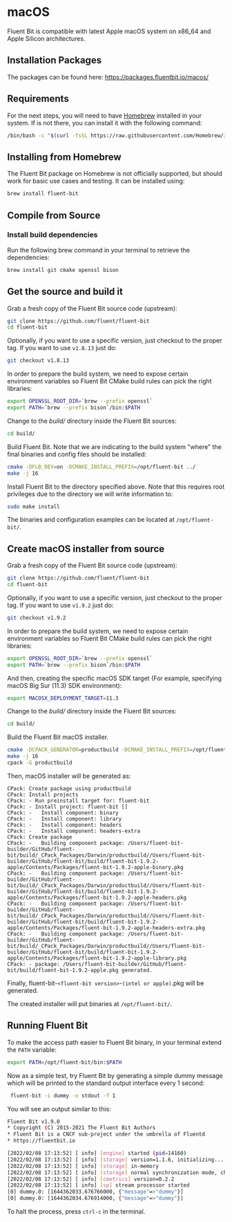 # macOS

Fluent Bit is compatible with latest Apple macOS system on x86_64 and Apple Silicon architectures.

## Installation Packages

The packages can be found here: <https://packages.fluentbit.io/macos/>

## Requirements

For the next steps, you will need to have [Homebrew](https://brew.sh/) installed in your system.
If is not there, you can install it with the following command:

```bash
/bin/bash -c "$(curl -fsSL https://raw.githubusercontent.com/Homebrew/install/HEAD/install.sh)"
```

## Installing from Homebrew

The Fluent Bit package on Homebrew is not officially supported, but should work for basic use cases and testing. It can be installed using:

```bash
brew install fluent-bit
```

## Compile from Source

### Install build dependencies

Run the following brew command in your terminal to retrieve the dependencies:

```bash
brew install git cmake openssl bison
```

## Get the source and build it

Grab a fresh copy of the Fluent Bit source code (upstream):

```bash
git clone https://github.com/fluent/fluent-bit
cd fluent-bit
```

Optionally, if you want to use a specific version, just checkout to the proper tag.
If you want to use `v1.8.13` just do:

```bash
git checkout v1.8.13
```

In order to prepare the build system, we need to expose certain environment variables so Fluent Bit CMake build rules can pick the right libraries:

```bash
export OPENSSL_ROOT_DIR=`brew --prefix openssl`
export PATH=`brew --prefix bison`/bin:$PATH
```

Change to the _build/_ directory inside the Fluent Bit sources:

```bash
cd build/
```

Build Fluent Bit.
Note that we are indicating to the build system "where" the final binaries and config files should be installed:

```bash
cmake -DFLB_DEV=on -DCMAKE_INSTALL_PREFIX=/opt/fluent-bit ../
make -j 16
```

Install Fluent Bit to the directory specified above.
Note that this requires root privileges due to the directory we will write information to:

```bash
sudo make install
```

The binaries and configuration examples can be located at `/opt/fluent-bit/`.

## Create macOS installer from source

Grab a fresh copy of the Fluent Bit source code (upstream):

```bash
git clone https://github.com/fluent/fluent-bit
cd fluent-bit
```

Optionally, if you want to use a specific version, just checkout to the proper tag. If you want to use `v1.9.2` just do:

```bash
git checkout v1.9.2
```

In order to prepare the build system, we need to expose certain environment variables so Fluent Bit CMake build rules can pick the right libraries:

```bash
export OPENSSL_ROOT_DIR=`brew --prefix openssl`
export PATH=`brew --prefix bison`/bin:$PATH
```

And then, creating the specific macOS SDK target (For example, specifying macOS Big Sur (11.3) SDK environment):

```bash
export MACOSX_DEPLOYMENT_TARGET=11.3
```

Change to the _build/_ directory inside the Fluent Bit sources:

```bash
cd build/
```

Build the Fluent Bit macOS installer.

```bash
cmake -DCPACK_GENERATOR=productbuild -DCMAKE_INSTALL_PREFIX=/opt/fluent-bit ../
make -j 16
cpack -G productbuild
```

Then, macOS installer will be generated as:

```log
CPack: Create package using productbuild
CPack: Install projects
CPack: - Run preinstall target for: fluent-bit
CPack: - Install project: fluent-bit []
CPack: -   Install component: binary
CPack: -   Install component: library
CPack: -   Install component: headers
CPack: -   Install component: headers-extra
CPack: Create package
CPack: -   Building component package: /Users/fluent-bit-builder/GitHub/fluent-bit/build/_CPack_Packages/Darwin/productbuild//Users/fluent-bit-builder/GitHub/fluent-bit/build/fluent-bit-1.9.2-apple/Contents/Packages/fluent-bit-1.9.2-apple-binary.pkg
CPack: -   Building component package: /Users/fluent-bit-builder/GitHub/fluent-bit/build/_CPack_Packages/Darwin/productbuild//Users/fluent-bit-builder/GitHub/fluent-bit/build/fluent-bit-1.9.2-apple/Contents/Packages/fluent-bit-1.9.2-apple-headers.pkg
CPack: -   Building component package: /Users/fluent-bit-builder/GitHub/fluent-bit/build/_CPack_Packages/Darwin/productbuild//Users/fluent-bit-builder/GitHub/fluent-bit/build/fluent-bit-1.9.2-apple/Contents/Packages/fluent-bit-1.9.2-apple-headers-extra.pkg
CPack: -   Building component package: /Users/fluent-bit-builder/GitHub/fluent-bit/build/_CPack_Packages/Darwin/productbuild//Users/fluent-bit-builder/GitHub/fluent-bit/build/fluent-bit-1.9.2-apple/Contents/Packages/fluent-bit-1.9.2-apple-library.pkg
CPack: - package: /Users/fluent-bit-builder/GitHub/fluent-bit/build/fluent-bit-1.9.2-apple.pkg generated.
```

Finally, fluent-bit-`<fluent-bit version>`-`(intel or apple)`.pkg will be generated.

The created installer will put binaries at `/opt/fluent-bit/`.

## Running Fluent Bit

To make the access path easier to Fluent Bit binary, in your terminal extend the `PATH` variable:

```bash
export PATH=/opt/fluent-bit/bin:$PATH
```

Now as a simple test, try Fluent Bit by generating a simple dummy message which will be printed to the standard output interface every 1 second:

```bash
 fluent-bit -i dummy -o stdout -f 1
```

You will see an output similar to this:

```bash
Fluent Bit v1.9.0
* Copyright (C) 2015-2021 The Fluent Bit Authors
* Fluent Bit is a CNCF sub-project under the umbrella of Fluentd
* https://fluentbit.io

[2022/02/08 17:13:52] [ info] [engine] started (pid=14160)
[2022/02/08 17:13:52] [ info] [storage] version=1.1.6, initializing...
[2022/02/08 17:13:52] [ info] [storage] in-memory
[2022/02/08 17:13:52] [ info] [storage] normal synchronization mode, checksum disabled, max_chunks_up=128
[2022/02/08 17:13:52] [ info] [cmetrics] version=0.2.2
[2022/02/08 17:13:52] [ info] [sp] stream processor started
[0] dummy.0: [1644362033.676766000, {"message"=>"dummy"}]
[0] dummy.0: [1644362034.676914000, {"message"=>"dummy"}]
```

To halt the process, press `ctrl-c` in the terminal.
